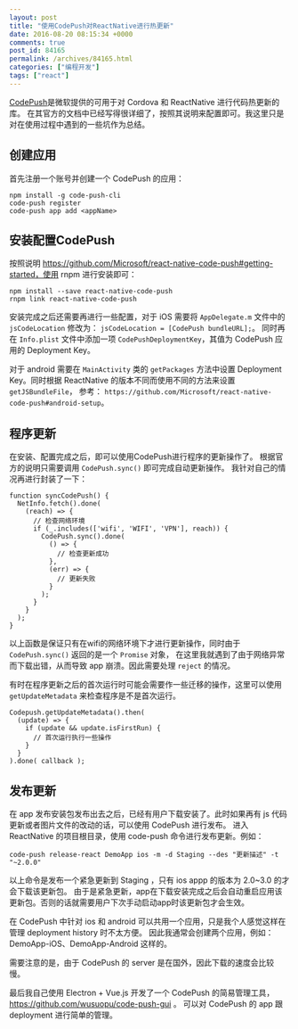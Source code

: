 ```yaml
---
layout: post
title: "使用CodePush对ReactNative进行热更新"
date: 2016-08-20 08:15:34 +0000
comments: true
post_id: 84165
permalink: /archives/84165.html
categories: ["编程开发"]
tags: ["react"]
---
```


[CodePush](http://microsoft.github.io/code-push/)是微软提供的可用于对 Cordova 和 ReactNative 进行代码热更新的库。
在其官方的文档中已经写得很详细了，按照其说明来配置即可。我这里只是对在使用过程中遇到的一些坑作为总结。

## 创建应用
首先注册一个账号并创建一个 CodePush 的应用：

```
npm install -g code-push-cli
code-push register
code-push app add <appName>
```


## 安装配置CodePush
按照说明 https://github.com/Microsoft/react-native-code-push#getting-started，使用 rnpm 进行安装即可：

```
npm install --save react-native-code-push
rnpm link react-native-code-push
```

安装完成之后还需要再进行一些配置，对于 iOS 需要将 `AppDelegate.m` 文件中的 `jsCodeLocation` 修改为： `jsCodeLocation = [CodePush bundleURL];`。
同时再在 `Info.plist` 文件中添加一项 `CodePushDeploymentKey`，其值为 CodePush 应用的 Deployment Key。

对于 android 需要在 `MainActivity` 类的 `getPackages` 方法中设置 Deployment Key。同时根据 ReactNative 的版本不同而使用不同的方法来设置 `getJSBundleFile`，
参考： `https://github.com/Microsoft/react-native-code-push#android-setup`。


## 程序更新
在安装、配置完成之后，即可以使用CodePush进行程序的更新操作了。
根据官方的说明只需要调用 `CodePush.sync()` 即可完成自动更新操作。
我针对自己的情况再进行封装了一下：

```
function syncCodePush() {
  NetInfo.fetch().done(
    (reach) => {
      // 检查网络环境
      if (_.includes(['wifi', 'WIFI', 'VPN'], reach)) {
        CodePush.sync().done(
          () => {
            // 检查更新成功
          },
          (err) => {
            // 更新失败
          }
        );
      }
    }
  );
}
```

以上函数是保证只有在wifi的网络环境下才进行更新操作，同时由于 `CodePush.sync()` 返回的是一个 `Promise` 对象，
在这里我就遇到了由于网络异常而下载出错，从而导致 app 崩溃。因此需要处理 `reject` 的情况。

有时在程序更新之后的首次运行时可能会需要作一些迁移的操作，这里可以使用 `getUpdateMetadata` 来检查程序是不是首次运行。

```
Codepush.getUpdateMetadata().then(
  (update) => {
    if (update && update.isFirstRun) {
      // 首次运行执行一些操作
    }
  }
).done( callback );
```

## 发布更新
在 app 发布安装包发布出去之后，已经有用户下载安装了。此时如果再有 js 代码更新或者图片文件的改动的话，可以使用 CodePush 进行发布。
进入 ReactNative 的项目根目录，使用 code-push 命令进行发布更新。例如：

```
code-push release-react DemoApp ios -m -d Staging --des "更新描述" -t "~2.0.0"
```

以上命令是发布一个紧急更新到 Staging ，只有 ios appp 的版本为 2.0~3.0 的才会下载该更新包。
由于是紧急更新，app在下载安装完成之后会自动重启应用该更新包。否则的话就需要用户下次手动启动app时该更新包才会生效。

在 CodePush 中针对 ios 和 android 可以共用一个应用，只是我个人感觉这样在管理 deployment history 时不太方便。
因此我通常会创建两个应用，例如： DemoApp-iOS、DemoApp-Android 这样的。

需要注意的是，由于 CodePush 的 server 是在国外，因此下载的速度会比较慢。

最后我自己使用 Electron + Vue.js 开发了一个 CodePush 的简易管理工具，https://github.com/wusuopu/code-push-gui 。
可以对 CodePush 的 app 跟 deployment 进行简单的管理。

